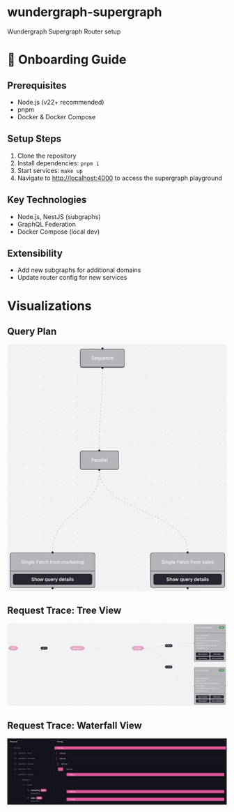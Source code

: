 # wundergraph-supergraph

Wundergraph Supergraph Router setup

# 🚀 Onboarding Guide

## Prerequisites

- Node.js (v22+ recommended)
- pnpm
- Docker & Docker Compose

## Setup Steps

1. Clone the repository
2. Install dependencies: `pnpm i`
3. Start services: `make up`
4. Navigate to [http://localhost:4000](http://localhost:4000) to access the supergraph playground

## Key Technologies

- Node.js, NestJS (subgraphs)
- GraphQL Federation
- Docker Compose (local dev)

## Extensibility

- Add new subgraphs for additional domains
- Update router config for new services

# Visualizations

## Query Plan

![](docs/img/query-plan.png)

## Request Trace: Tree View

![](docs/img/request-trace-tree-view.png)

## Request Trace: Waterfall View

![](docs/img/request-trace-waterfall-view.png)
